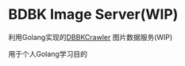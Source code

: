 BDBK Image Server(WIP)
===
利用Golang实现的[DBBKCrawler](https://github.com/zalemwoo/BDBKCrawler)
图片数据服务(WIP)

用于个人Golang学习目的
